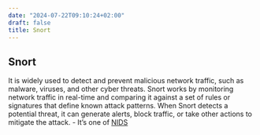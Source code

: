 ```yaml
---
date: "2024-07-22T09:10:24+02:00"
draft: false
title: Snort
---
```


## Snort

It is widely used to detect and prevent malicious network traffic, such
as malware, viruses, and other cyber threats. Snort works by monitoring
network traffic in real-time and comparing it against a set of rules or
signatures that define known attack patterns. When Snort detects a
potential threat, it can generate alerts, block traffic, or take other
actions to mitigate the attack. - It’s one of
[NIDS](/Penetration/NIDS)
